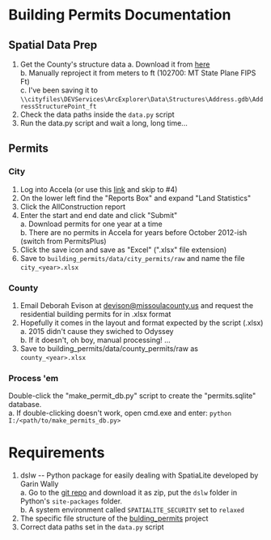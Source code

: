 # Building Permits Documentation

## Spatial Data Prep
1. Get the County's structure data
  a. Download it from [here](https://shared.missoulacounty.us/index.php/s/7WZBWx8yXkab256)  
  b. Manually reproject it from meters to ft (102700: MT State Plane FIPS Ft)   
  c. I've been saving it to  `\\cityfiles\DEVServices\ArcExplorer\Data\Structures\Address.gdb\AddressStructurePoint_ft`  
2. Check the data paths inside the `data.py` script  
3. Run the data.py script and wait a long, long time...  

## Permits
### City
1.  Log into Accela (or use this [link](http://cpdbprod/ReportServer/Pages/ReportViewer.aspx?%2fLand%2fStatistics%2fNew+Construction+Report&rs:Command=Render) and skip to #4)  
2.  On the lower left find the "Reports Box" and expand "Land Statistics"  
3.  Click the AllConstruction report  
4.  Enter the start and end date and click "Submit"  
    a.  Download permits for one year at a time  
    b.  There are no permits in Accela for years before October 2012-ish (switch from PermitsPlus)  
5.  Click the save icon and save as "Excel" (".xlsx" file extension)  
6.  Save to `building_permits/data/city_permits/raw` and name the file `city_<year>.xlsx`  

### County
1.  Email Deborah Evison at devison@missoulacounty.us and request the residential building permits for <year> in .xlsx format  
2.  Hopefully it comes in the layout and format expected by the script (.xlsx)  
  a. 2015 didn't cause they swiched to Odyssey  
  b. If it doesn't, oh boy, manual processing! ...  
3.  Save to building_permits/data/county_permits/raw as `county_<year>.xlsx`  

### Process 'em

Double-click the "make_permit_db.py" script to create the "permits.sqlite" database.  
  a. If double-clicking doesn't work, open cmd.exe and enter: `python I:/<path/to/make_permits_db.py>`  



# Requirements
1. dslw -- Python package for easily dealing with SpatiaLite developed by Garin Wally  
    a.  Go to the [git repo](https://github.com/WindfallLabs/dslw) and download it as zip, put the `dslw` folder in Python's `site-packages` folder.  
	b.  A system environment called `SPATIALITE_SECURITY` set to `relaxed`  
2. The specific file structure of the [bulding_permits](https://github.com/MSLADevServGIS/building_permits) project  
3. Correct data paths set in the `data.py` script  